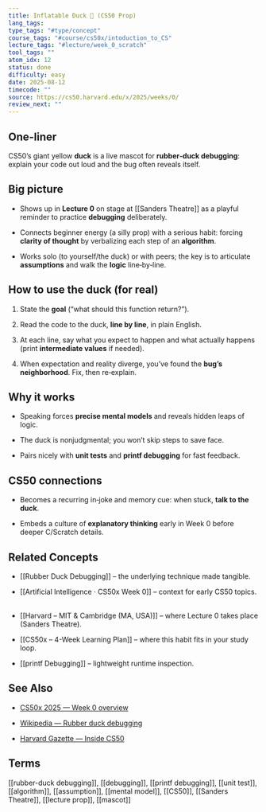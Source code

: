 ```yaml
---
title: Inflatable Duck 🦆 (CS50 Prop)
lang_tags: 
type_tags: "#type/concept"
course_tags: "#course/cs50x/intoduction_to_CS"
lecture_tags: "#lecture/week_0_scratch"
tool_tags: ""
atom_idx: 12
status: done
difficulty: easy
date: 2025-08-12
timecode: ""
source: https://cs50.harvard.edu/x/2025/weeks/0/
review_next: ""
---
```


  

## **One-liner**

  

CS50’s giant yellow **duck** is a live mascot for **rubber‑duck debugging**: explain your code out loud and the bug often reveals itself.

  

## Big picture

  

- Shows up in **Lecture 0** on stage at [[Sanders Theatre]] as a playful reminder to practice **debugging** deliberately.  

- Connects beginner energy (a silly prop) with a serious habit: forcing **clarity of thought** by verbalizing each step of an **algorithm**.  

- Works solo (to yourself/the duck) or with peers; the key is to articulate **assumptions** and walk the **logic** line‑by‑line.

  

## How to use the duck (for real)

  

1. State the **goal** (“what should this function return?”).  

2. Read the code to the duck, **line by line**, in plain English.  

3. At each line, say what you expect to happen and what actually happens (print **intermediate values** if needed).  

4. When expectation and reality diverge, you’ve found the **bug’s neighborhood**. Fix, then re‑explain.

  

## Why it works

  

- Speaking forces **precise mental models** and reveals hidden leaps of logic.  

- The duck is nonjudgmental; you won’t skip steps to save face.  

- Pairs nicely with **unit tests** and **printf debugging** for fast feedback.

  

## CS50 connections

  

- Becomes a recurring in‑joke and memory cue: when stuck, **talk to the duck**.  

- Embeds a culture of **explanatory thinking** early in Week 0 before deeper C/Scratch details.

  

## Related Concepts

  

- [[Rubber Duck Debugging]] – the underlying technique made tangible.  

- [[Artificial Intelligence · CS50x Week 0]] – context for early CS50 topics.  

- [[Harvard – MIT & Cambridge (MA, USA)]] – where Lecture 0 takes place (Sanders Theatre).  

- [[CS50x – 4-Week Learning Plan]] – where this habit fits in your study loop.  

- [[printf Debugging]] – lightweight runtime inspection.  

  

## See Also

  

- [CS50x 2025 — Week 0 overview](https://cs50.harvard.edu/x/2025/weeks/0/)  

- [Wikipedia — Rubber duck debugging](https://en.wikipedia.org/wiki/Rubber_duck_debugging)  

- [Harvard Gazette — Inside CS50](https://news.harvard.edu/?s=CS50)

  

## Terms

  

[[rubber-duck debugging]], [[debugging]], [[printf debugging]], [[unit test]], [[algorithm]], [[assumption]], [[mental model]], [[CS50]], [[Sanders Theatre]], [[lecture prop]], [[mascot]]
